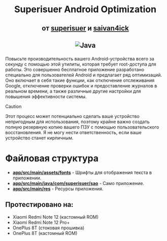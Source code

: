 # <p align="center">Superisuer Android Optimization</p>
## <p align="center"> от [superisuer](https://github.com/superisuer) и [saivan4ick](https://github.com/saivan4ick)</p>
## <p align="center">![Java](https://img.shields.io/badge/java-%23ED8B00.svg?style=for-the-badge&logo=openjdk&logoColor=white)</p>
Повысьте производительность вашего Android-устройства всего за секунду с помощью этой утилиты, которая требует root-доступа для работы. Это совершенно бесплатное приложение разработано специально для пользователей Android и предлагает ряд оптимизаций. Оно включает в себя такие функции, как отключение отслеживания Google, отключение проверки ошибок и предоставление журналов в реальном времени, а также различные другие настройки для повышения эффективности системы.

> [!CAUTION]
> Этот процесс может потенциально сделать ваше устройство непригодным для использования, поэтому крайне важно создать полную резервную копию вашего ПЗУ с помощью пользовательского восстановления. Я не могу нести ответственность, если ваше устройство станет кирпичным.
# Файловая структура
* **[app/src/main/assets/fonts](https://github.com/superisuer/superisuer-android-optimization/tree/main/app/src/main/assets/fonts)** - Шрифты для отображения текста в приложении.
* **[app/src/main/java/com/superisuer/sao](https://github.com/superisuer/superisuer-android-optimization/tree/main/app/src/main/java/com/superisuer/sao)** - Само приложение.
* **[app/src/main/res](https://github.com/superisuer/superisuer-android-optimization/tree/main/app/src/main/res)** - Ресурсы приложения.
## Протестировано на:
- Xiaomi Redmi Note 12 (кастомный ROM)
- Xiaomi Redmi Note 12 Pro+
- OnePlus 8T (стоковая прошивка)
- OnePlus 8T (кастомный ROM)
